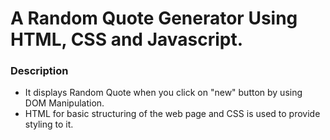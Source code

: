 # A Random Quote Generator Using HTML, CSS and Javascript.

### Description
- It displays Random Quote when you click on "new" button by using  DOM Manipulation.
- HTML for basic structuring of the web page and CSS is used to provide styling to it.

  
